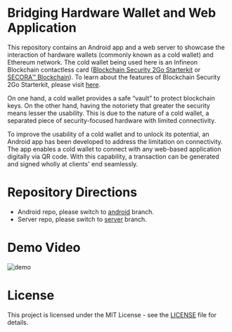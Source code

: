 # Bridging Hardware Wallet and Web Application

This repository contains an Android app and a web server to showcase the interaction of hardware wallets (commonly known as a cold wallet) and Ethereum network. The cold wallet being used here is an Infineon Blockchain contactless card ([Blockchain Security 2Go Starterkit](https://www.infineon.com/cms/en/product/evaluation-boards/blockchainstartkit/) or [SECORA™ Blockchain](https://www.infineon.com/blockchain)). To learn about the features of Blockchain Security 2Go Starterkit, please visit [here](https://github.com/Infineon/Blockchain/tree/master/doc).

On one hand, a cold wallet provides a safe “vault” to protect blockchain keys. On the other hand, having the notoriety that greater the security means lesser the usability. This is due to the nature of a cold wallet, a separated piece of security-focused hardware with limited connectivity.

To improve the usability of a cold wallet and to unlock its potential, an Android app has been developed to address the limitation on connectivity. The app enables a cold wallet to connect with any web-based application digitally via QR code. With this capability, a transaction can be generated and signed wholly at clients' end seamlessly.

# Repository Directions
- Android repo, please switch to [android](https://github.com/Infineon/blockchain-wallet-and-webapp/tree/android) branch.
- Server repo, please switch to [server](https://github.com/Infineon/blockchain-wallet-and-webapp/tree/server) branch.

# Demo Video

![demo](https://github.com/Infineon/blockchain-wallet-and-webapp/blob/master/media/demo.gif)

# License
This project is licensed under the MIT License - see the [LICENSE](LICENSE) file for details.